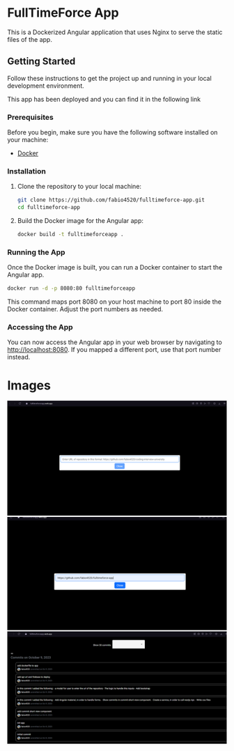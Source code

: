 
# FullTimeForce App

This is a Dockerized Angular application that uses Nginx to serve the static files of the app.

## Getting Started

Follow these instructions to get the project up and running in your local development environment.

This app has been deployed and you can find it in the following link

### Prerequisites

Before you begin, make sure you have the following software installed on your machine:

- [Docker](https://www.docker.com/get-started)

### Installation

1. Clone the repository to your local machine:

   ```bash
   git clone https://github.com/fabio4520/fulltimeforce-app.git
   cd fulltimeforce-app
   ```

2. Build the Docker image for the Angular app:

   ```bash
   docker build -t fulltimeforceapp .
   ```

### Running the App

Once the Docker image is built, you can run a Docker container to start the Angular app.

```bash
docker run -d -p 8080:80 fulltimeforceapp
```

This command maps port 8080 on your host machine to port 80 inside the Docker container. Adjust the port numbers as needed.

### Accessing the App

You can now access the Angular app in your web browser by navigating to [http://localhost:8080](http://localhost:8080). If you mapped a different port, use that port number instead.


# Images
![Alt text](image.png)
![Alt text](image-2.png)
![Alt text](image-1.png)

